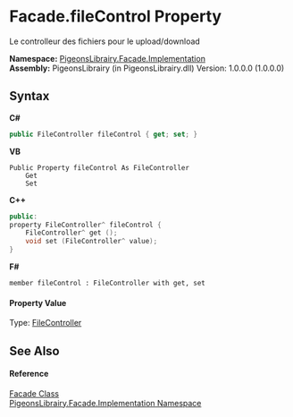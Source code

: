 # Facade.fileControl Property 
 

Le controlleur des fichiers pour le upload/download

**Namespace:**&nbsp;<a href="312ab9cb-8ee9-a582-242b-c0bfc1241eea">PigeonsLibrairy.Facade.Implementation</a><br />**Assembly:**&nbsp;PigeonsLibrairy (in PigeonsLibrairy.dll) Version: 1.0.0.0 (1.0.0.0)

## Syntax

**C#**<br />
``` C#
public FileController fileControl { get; set; }
```

**VB**<br />
``` VB
Public Property fileControl As FileController
	Get
	Set
```

**C++**<br />
``` C++
public:
property FileController^ fileControl {
	FileController^ get ();
	void set (FileController^ value);
}
```

**F#**<br />
``` F#
member fileControl : FileController with get, set

```


#### Property Value
Type: <a href="13015fd1-12bd-c1f3-e2ee-33f5f40d0752">FileController</a>

## See Also


#### Reference
<a href="e129e5df-7280-1ed4-55ca-df64f514df6a">Facade Class</a><br /><a href="312ab9cb-8ee9-a582-242b-c0bfc1241eea">PigeonsLibrairy.Facade.Implementation Namespace</a><br />